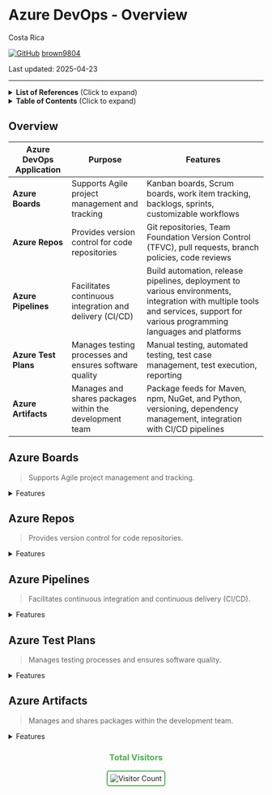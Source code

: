 # Azure DevOps - Overview 

Costa Rica

[![GitHub](https://img.shields.io/badge/--181717?logo=github&logoColor=ffffff)](https://github.com/)
[brown9804](https://github.com/brown9804)

Last updated: 2025-04-23

----------

<details>
<summary><b>List of References</b> (Click to expand)</summary>

</details>

<details>
<summary><b>Table of Contents</b> (Click to expand)</summary>

</details>

## Overview

| **Azure DevOps Application** | **Purpose**                                      | **Features**                                                                 |
|------------------------------|--------------------------------------------------|------------------------------------------------------------------------------|
| **Azure Boards**             | Supports Agile project management and tracking   | Kanban boards, Scrum boards, work item tracking, backlogs, sprints, customizable workflows |
| **Azure Repos**              | Provides version control for code repositories   | Git repositories, Team Foundation Version Control (TFVC), pull requests, branch policies, code reviews |
| **Azure Pipelines**          | Facilitates continuous integration and delivery (CI/CD) | Build automation, release pipelines, deployment to various environments, integration with multiple tools and services, support for various programming languages and platforms |
| **Azure Test Plans**         | Manages testing processes and ensures software quality | Manual testing, automated testing, test case management, test execution, reporting |
| **Azure Artifacts**          | Manages and shares packages within the development team | Package feeds for Maven, npm, NuGet, and Python, versioning, dependency management, integration with CI/CD pipelines |

## Azure Boards

> Supports Agile project management and tracking.

<details>
  <summary>Features</summary>

  - **Kanban Boards**: Visualize work items and their flow through various stages. Teams can customize columns to reflect their workflow and easily move tasks across the board.
  - **Scrum Boards**: Manage sprints and backlogs, track progress, and plan iterations. Scrum boards help teams organize work into manageable chunks and deliver incremental value.
  - **Work Item Tracking**: Create and manage work items such as user stories, tasks, bugs, and features. Work items can be linked to code changes, builds, and releases.
  - **Backlogs**: Prioritize and manage the product backlog. Teams can break down features into user stories and tasks, estimate effort, and plan sprints.
  - **Sprints**: Plan and manage sprint cycles, track sprint progress, and review completed work. Teams can use sprint planning tools to allocate work and monitor velocity.
  - **Customizable Workflows**: Tailor workflows to match team processes. Customize states, transitions, and rules for work items to ensure they align with team practices.

</details>

## Azure Repos

> Provides version control for code repositories.

<details>
  <summary>Features</summary>

  - **Git Repositories**: Host and manage Git repositories. Teams can clone, commit, push, and pull code changes, and collaborate using branches and pull requests.
  - **Team Foundation Version Control (TFVC)**: An alternative to Git, TFVC is a centralized version control system. It allows teams to manage code with check-ins and branching.
  - **Pull Requests**: Facilitate code reviews and collaboration. Developers can create pull requests to propose code changes, review code, discuss modifications, and merge changes.
  - **Branch Policies**: Enforce best practices and quality standards. Teams can set policies for branch protection, requiring code reviews, and ensuring builds pass before merging.
  - **Code Reviews**: Conduct thorough code reviews to ensure code quality and adherence to standards. Reviewers can comment on code, suggest changes, and approve or reject pull requests.
</details>

## Azure Pipelines

> Facilitates continuous integration and continuous delivery (CI/CD).

<details>
  <summary>Features</summary>

  - **Build Automation**: Automate the building of code. Pipelines can compile code, run tests, and produce artifacts for deployment.
  - **Release Pipelines**: Automate the deployment process. Teams can define release pipelines to deploy applications to various environments, such as development, staging, and production.
  - **Deployment to Various Environments**: Deploy applications to multiple environments, including on-premises servers, cloud services, and containers. Pipelines support deployment to Azure, AWS, GCP, Kubernetes, and more.
  - **Integration with Multiple Tools and Services**: Integrate with a wide range of tools and services, such as GitHub, Docker, Jenkins, and Terraform. Pipelines can trigger builds and deployments based on code changes and other events.
  - **Support for Various Programming Languages and Platforms**: Build and deploy applications written in different languages, including .NET, Java, Node.js, Python, and PHP. Pipelines support Windows, Linux, and macOS platforms.

</details>

## Azure Test Plans

> Manages testing processes and ensures software quality.

<details>
  <summary>Features</summary>

  - **Manual Testing**: Create and execute manual test cases. Testers can document test steps, expected results, and actual outcomes.
  - **Automated Testing**: Integrate automated tests into CI/CD pipelines. Teams can run automated tests as part of the build and release process to ensure code quality.
  - **Test Case Management**: Organize and manage test cases, test suites, and test plans. Teams can track test coverage, prioritize tests, and manage test execution.
  - **Test Execution**: Execute tests and record results. Testers can run tests manually or automatically, capture test results, and log defects.
  - **Reporting**: Generate reports and dashboards to track test progress, test results, and quality metrics. Teams can use these insights to make informed decisions and improve software quality.

</details>

## Azure Artifacts

> Manages and shares packages within the development team.

<details>
  <summary>Features</summary>

  - **Package Feeds**: Create and manage package feeds for different package types, including Maven, npm, NuGet, and Python. Teams can publish, consume, and share packages.
  - **Versioning**: Manage package versions to ensure compatibility and stability. Teams can use versioning to track changes and maintain different versions of packages.
  - **Dependency Management**: Manage dependencies between packages. Teams can define dependencies, resolve conflicts, and ensure that applications use the correct versions of packages.
  - **Integration with CI/CD Pipelines**: Integrate package management with CI/CD pipelines. Teams can automate the publishing and consumption of packages as part of the build and release process.
</details>
  
<div align="center">
  <h3 style="color: #4CAF50;">Total Visitors</h3>
  <img src="https://profile-counter.glitch.me/brown9804/count.svg" alt="Visitor Count" style="border: 2px solid #4CAF50; border-radius: 5px; padding: 5px;"/>
</div>
